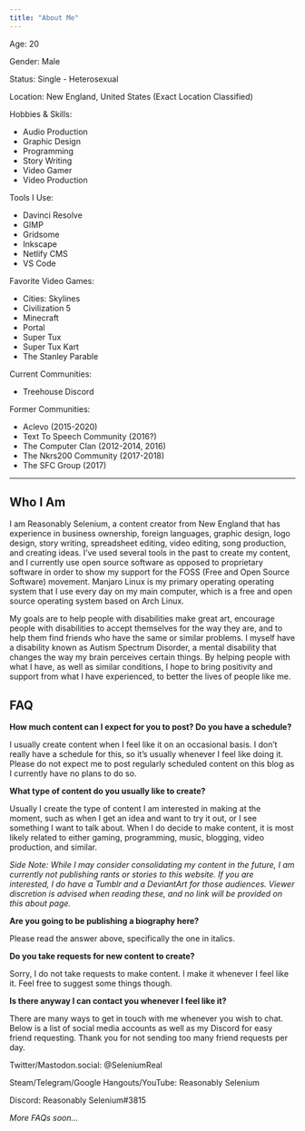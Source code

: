 ```yaml
---
title: "About Me"
---
```


<section>
Age: 20

Gender: Male

Status: Single - Heterosexual

Location: New England, United States (Exact Location Classified)

Hobbies & Skills: 
- Audio Production
- Graphic Design
- Programming
- Story Writing
- Video Gamer
- Video Production

Tools I Use: 
- Davinci Resolve
- GIMP
- Gridsome
- Inkscape
- Netlify CMS
- VS Code

Favorite Video Games:  
- Cities: Skylines
- Civilization 5
- Minecraft
- Portal
- Super Tux
- Super Tux Kart
- The Stanley Parable

Current Communities: 
- Treehouse Discord

Former Communities: 
- Aclevo (2015-2020)
- Text To Speech Community (2016?)
- The Computer Clan (2012-2014, 2016)
- The Nkrs200 Community (2017-2018)
- The SFC Group (2017)

</section>

---

<section>

## Who I Am
I am Reasonably Selenium, a content creator from New England that has experience in business ownership, foreign languages, graphic design, logo design, story writing, spreadsheet editing, video editing, song production, and creating ideas. I’ve used several tools in the past to create my content, and I currently use open source software as opposed to proprietary software in order to show my support for the FOSS (Free and Open Source Software) movement. Manjaro Linux is my primary operating operating system that I use every day on my main computer, which is a free and open source operating system based on Arch Linux.

My goals are to help people with disabilities make great art, encourage people with disabilities to accept themselves for the way they are, and to help them find friends who have the same or similar problems. I myself have a disability known as Autism Spectrum Disorder, a mental disability that changes the way my brain perceives certain things. By helping people with what I have, as well as similar conditions, I hope to bring positivity and support from what I have experienced, to better the lives of people like me.

## **FAQ**
**How much content can I expect for you to post? Do you have a schedule?**

I usually create content when I feel like it on an occasional basis. I don’t really have a schedule for this, so it’s usually whenever I feel like doing it. Please do not expect me to post regularly scheduled content on this blog as I currently have no plans to do so.

**What type of content do you usually like to create?**

Usually I create the type of content I am interested in making at the moment, such as when I get an idea and want to try it out, or I see something I want to talk about. When I do decide to make content, it is most likely related to either gaming, programming, music, blogging, video production, and similar.

*Side Note: While I may consider consolidating my content in the future, I am currently not publishing rants or stories to this website. If you are interested, I do have a Tumblr and a DeviantArt for those audiences. Viewer discretion is advised when reading these, and no link will be provided on this about page.*

**Are you going to be publishing a biography here?**

Please read the answer above, specifically the one in italics.

**Do you take requests for new content to create?**

Sorry, I do not take requests to make content. I make it whenever I feel like it. Feel free to suggest some things though.

**Is there anyway I can contact you whenever I feel like it?**

There are many ways to get in touch with me whenever you wish to chat. Below is a list of social media accounts as well as my Discord for easy friend requesting. Thank you for not sending too many friend requests per day.

Twitter/Mastodon.social: @SeleniumReal

Steam/Telegram/Google Hangouts/YouTube: Reasonably Selenium

Discord: Reasonably Selenium#3815

*More FAQs soon…*

</section>